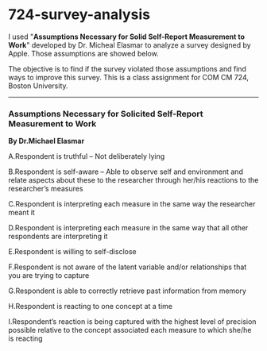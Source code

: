 # 724-survey-analysis
I used "**Assumptions Necessary for Solid Self-Report Measurement to Work**" developed by Dr. Micheal Elasmar to analyze a survey designed by Apple. Those assumptions are showed below.

The objective is to find if the survey violated those assumptions and find ways to improve this survey. This is a class assignment for COM CM 724, Boston University.

------

### Assumptions Necessary for Solicited Self-Report Measurement to Work ###

**By Dr.Michael Elasmar**

A.Respondent is truthful – Not deliberately lying

B.Respondent is self-aware – Able to observe self and environment and relate aspects about these to the researcher through her/his reactions to the researcher’s measures

C.Respondent is interpreting each measure in the same way the researcher meant it

D.Respondent is interpreting each measure in the same way that all other respondents are interpreting it

E.Respondent is willing to self-disclose

F.Respondent is not aware of the latent variable and/or relationships that you are trying to capture

G.Respondent is able to correctly retrieve past information from memory

H.Respondent is reacting to one concept at a time

I.Respondent’s reaction is being captured with the highest level of precision possible relative to the concept associated each measure to which she/he is reacting

